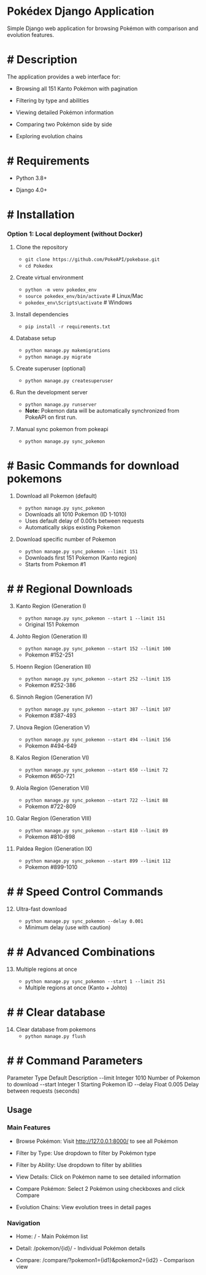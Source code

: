 # Pokédex Django Application
Simple Django web application for browsing Pokémon with comparison and evolution features.

# # Description
The application provides a web interface for:

- Browsing all 151 Kanto Pokémon with pagination

- Filtering by type and abilities

- Viewing detailed Pokémon information

- Comparing two Pokémon side by side

- Exploring evolution chains



# # Requirements
- Python 3.8+

- Django 4.0+


# #  Installation

### Option 1: Local deployment (without Docker)

1. Clone the repository 
    - `git clone https://github.com/PokeAPI/pokebase.git`
    - `cd Pokedex`

2. Create virtual environment
    - `python -m venv pokedex_env`
    - `source pokedex_env/bin/activate`  # Linux/Mac
    - `pokedex_env\Scripts\activate`     # Windows

3. Install dependencies
    - `pip install -r requirements.txt`

4. Database setup
    - `python manage.py makemigrations`
    - `python manage.py migrate`

5. Create superuser (optional)
    - `python manage.py createsuperuser`

6. Run the development server
    - `python manage.py runserver`
    - **Note:** Pokemon data will be automatically synchronized from PokeAPI on first run.

7. Manual sync pokemon from pokeapi
    - `python manage.py sync_pokemon`


# #  Basic Commands for download pokemons

1. Download all Pokemon (default)

    - `python manage.py sync_pokemon`
    - Downloads all 1010 Pokemon (ID 1-1010)
    - Uses default delay of 0.001s between requests
    - Automatically skips existing Pokemon

2. Download specific number of Pokemon

    - `python manage.py sync_pokemon --limit 151`
    - Downloads first 151 Pokemon (Kanto region)
    - Starts from Pokemon #1

# # # Regional Downloads
3. Kanto Region (Generation I)

    - `python manage.py sync_pokemon --start 1 --limit 151`
    - Original 151 Pokemon

4. Johto Region (Generation II)

    - `python manage.py sync_pokemon --start 152 --limit 100`
    - Pokemon #152-251

5. Hoenn Region (Generation III)

    - `python manage.py sync_pokemon --start 252 --limit 135`
    - Pokemon #252-386

6. Sinnoh Region (Generation IV)

    - `python manage.py sync_pokemon --start 387 --limit 107`
    - Pokemon #387-493

7. Unova Region (Generation V)

    - `python manage.py sync_pokemon --start 494 --limit 156`
    - Pokemon #494-649

8. Kalos Region (Generation VI)

    - `python manage.py sync_pokemon --start 650 --limit 72`
    - Pokemon #650-721

9. Alola Region (Generation VII)

    - `python manage.py sync_pokemon --start 722 --limit 88`
    - Pokemon #722-809

10. Galar Region (Generation VIII)

    - `python manage.py sync_pokemon --start 810 --limit 89`
    - Pokemon #810-898

11. Paldea Region (Generation IX)

    - `python manage.py sync_pokemon --start 899 --limit 112`
    - Pokemon #899-1010

# # # Speed Control Commands
12. Ultra-fast download

    - `python manage.py sync_pokemon --delay 0.001`
    - Minimum delay (use with caution)

# # # Advanced Combinations
13. Multiple regions at once

    - `python manage.py sync_pokemon --start 1 --limit 251`
    - Multiple regions at once (Kanto + Johto)

# # # Clear database
14. Clear database from pokemons
    - `python manage.py flush`

# # # Command Parameters
Parameter	Type	Default	Description
--limit	    Integer	1010	Number of Pokemon to download
--start	    Integer	1	    Starting Pokemon ID
--delay	    Float	0.005	Delay between requests (seconds)

## Usage

### Main Features
- Browse Pokémon: Visit http://127.0.0.1:8000/ to see all Pokémon

- Filter by Type: Use dropdown to filter by Pokémon type

- Filter by Ability: Use dropdown to filter by abilities

- View Details: Click on Pokémon name to see detailed information

- Compare Pokémon: Select 2 Pokémon using checkboxes and click Compare

- Evolution Chains: View evolution trees in detail pages

### Navigation
- Home: / - Main Pokémon list

- Detail: /pokemon/{id}/ - Individual Pokémon details

- Compare: /compare/?pokemon1={id1}&pokemon2={id2} - Comparison view


